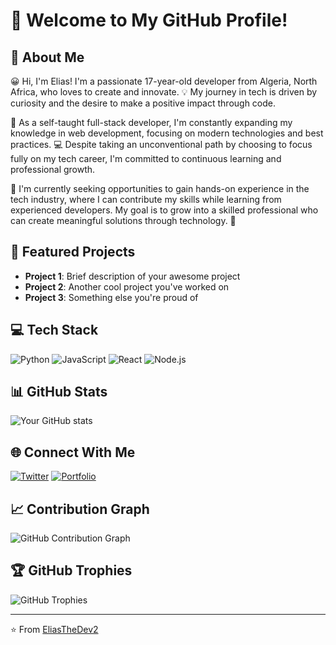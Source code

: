 # 🌟 Welcome to My GitHub Profile! 

## 👋 About Me

😀 Hi, I'm Elias! I'm a passionate 17-year-old developer from Algeria, North Africa, who loves to create and innovate. 💡 My journey in tech is driven by curiosity and the desire to make a positive impact through code. 

🚀 As a self-taught full-stack developer, I'm constantly expanding my knowledge in web development, focusing on modern technologies and best practices. 💻 Despite taking an unconventional path by choosing to focus fully on my tech career, I'm committed to continuous learning and professional growth.

🌱 I'm currently seeking opportunities to gain hands-on experience in the tech industry, where I can contribute my skills while learning from experienced developers. My goal is to grow into a skilled professional who can create meaningful solutions through technology. 🎯

## 🚀 Featured Projects
- **Project 1**: Brief description of your awesome project
- **Project 2**: Another cool project you've worked on
- **Project 3**: Something else you're proud of

## 💻 Tech Stack
![Python](https://img.shields.io/badge/-Python-3776AB?style=flat-square&logo=Python&logoColor=white)
![JavaScript](https://img.shields.io/badge/-JavaScript-F7DF1E?style=flat-square&logo=javascript&logoColor=black)
![React](https://img.shields.io/badge/-React-61DAFB?style=flat-square&logo=react&logoColor=black)
![Node.js](https://img.shields.io/badge/-Node.js-339933?style=flat-square&logo=node.js&logoColor=white)

## 📊 GitHub Stats
![Your GitHub stats](https://github-readme-stats.vercel.app/api?username=EliasTheDev2&show_icons=true&theme=radical)

## 🌐 Connect With Me
[![Twitter](https://img.shields.io/badge/-Twitter-1DA1F2?style=flat-square&logo=Twitter&logoColor=white)](https://x.com/kiddonotclone)
[![Portfolio](https://img.shields.io/badge/-Portfolio-000000?style=flat-square&logo=About.me&logoColor=white)](https://eliasthedev-info.netlify.app/)

## 📈 Contribution Graph
![GitHub Contribution Graph](https://activity-graph.herokuapp.com/graph?username=EliasTheDev2&theme=react-dark)

## 🏆 GitHub Trophies
![GitHub Trophies](https://github-profile-trophy.vercel.app/?username=EliasTheDev2&theme=darkhub)

---
⭐️ From [EliasTheDev2](https://github.com/EliasTheDev2)
